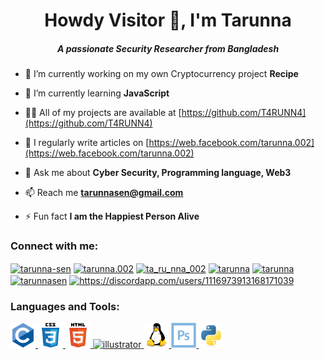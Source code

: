 <h1 align="center">Howdy Visitor 👋, I'm Tarunna</h1>
<h5 align="center">A passionate Security Researcher from Bangladesh</h5>

- 🔭 I’m currently working on my own Cryptocurrency project **Recipe**

- 🌱 I’m currently learning **JavaScript**

- 👨‍💻 All of my projects are available at [https://github.com/T4RUNN4](https://github.com/T4RUNN4)

- 📝 I regularly write articles on [https://web.facebook.com/tarunna.002](https://web.facebook.com/tarunna.002)

- 💬 Ask me about **Cyber Security, Programming language, Web3**

- 📫 Reach me **tarunnasen@gmail.com**

- ⚡ Fun fact **I am the Happiest Person Alive**

<h3 align="left">Connect with me:</h3>
<p align="left">
<a href="[https://linkedin.com/in/tarunna-sen](http://www.linkedin.com/in/tarunna-sen)" target="blank"><img align="center" src="https://raw.githubusercontent.com/rahuldkjain/github-profile-readme-generator/master/src/images/icons/Social/linked-in-alt.svg" alt="tarunna-sen" height="30" width="40" /></a>
<a href="[https://fb.com/tarunna.002](https://web.facebook.com/tarunna.002)" target="blank"><img align="center" src="https://raw.githubusercontent.com/rahuldkjain/github-profile-readme-generator/master/src/images/icons/Social/facebook.svg" alt="tarunna.002" height="30" width="40" /></a>
<a href="https://instagram.com/ta_ru_nna_002" target="blank"><img align="center" src="https://raw.githubusercontent.com/rahuldkjain/github-profile-readme-generator/master/src/images/icons/Social/instagram.svg" alt="ta_ru_nna_002" height="30" width="40" /></a>
<a href="https://dribbble.com/tarunna" target="blank"><img align="center" src="https://raw.githubusercontent.com/rahuldkjain/github-profile-readme-generator/master/src/images/icons/Social/dribbble.svg" alt="tarunna" height="30" width="40" /></a>
<a href="https://www.behance.net/tarunna" target="blank"><img align="center" src="https://raw.githubusercontent.com/rahuldkjain/github-profile-readme-generator/master/src/images/icons/Social/behance.svg" alt="tarunna" height="30" width="40" /></a>
<a href="[https://www.youtube.com/c/tarunnasen](https://youtube.com/@TarunnaSen)" target="blank"><img align="center" src="https://raw.githubusercontent.com/rahuldkjain/github-profile-readme-generator/master/src/images/icons/Social/youtube.svg" alt="tarunnasen" height="30" width="40" /></a>
<a href="[https://discord.gg/https://discordapp.com/users/1116973913168171039](https://discordapp.com/users/1116973913168171039)" target="blank"><img align="center" src="https://raw.githubusercontent.com/rahuldkjain/github-profile-readme-generator/master/src/images/icons/Social/discord.svg" alt="https://discordapp.com/users/1116973913168171039" height="30" width="40" /></a>
</p>

<h3 align="left">Languages and Tools:</h3>
<p align="left"> <a href="https://www.cprogramming.com/" target="_blank" rel="noreferrer"> <img src="https://raw.githubusercontent.com/devicons/devicon/master/icons/c/c-original.svg" alt="c" width="40" height="40"/> </a> <a href="https://www.w3schools.com/css/" target="_blank" rel="noreferrer"> <img src="https://raw.githubusercontent.com/devicons/devicon/master/icons/css3/css3-original-wordmark.svg" alt="css3" width="40" height="40"/> </a> <a href="https://www.w3.org/html/" target="_blank" rel="noreferrer"> <img src="https://raw.githubusercontent.com/devicons/devicon/master/icons/html5/html5-original-wordmark.svg" alt="html5" width="40" height="40"/> </a> <a href="https://www.adobe.com/in/products/illustrator.html" target="_blank" rel="noreferrer"> <img src="https://www.vectorlogo.zone/logos/adobe_illustrator/adobe_illustrator-icon.svg" alt="illustrator" width="40" height="40"/> </a> <a href="https://www.linux.org/" target="_blank" rel="noreferrer"> <img src="https://raw.githubusercontent.com/devicons/devicon/master/icons/linux/linux-original.svg" alt="linux" width="40" height="40"/> </a> <a href="https://www.photoshop.com/en" target="_blank" rel="noreferrer"> <img src="https://raw.githubusercontent.com/devicons/devicon/master/icons/photoshop/photoshop-line.svg" alt="photoshop" width="40" height="40"/> </a> <a href="https://www.python.org" target="_blank" rel="noreferrer"> <img src="https://raw.githubusercontent.com/devicons/devicon/master/icons/python/python-original.svg" alt="python" width="40" height="40"/> </a> </p>
